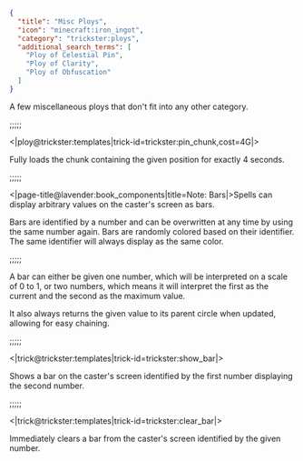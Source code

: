 ```json
{
  "title": "Misc Ploys",
  "icon": "minecraft:iron_ingot",
  "category": "trickster:ploys",
  "additional_search_terms": [
    "Ploy of Celestial Pin",
    "Ploy of Clarity",
    "Ploy of Obfuscation"
  ]
}
```

A few miscellaneous ploys that don't fit into any other category.

;;;;;

<|ploy@trickster:templates|trick-id=trickster:pin_chunk,cost=4G|>

Fully loads the chunk containing the given position for exactly 4 seconds.

;;;;;

<|page-title@lavender:book_components|title=Note: Bars|>Spells can display arbitrary values on the caster's screen as bars.


Bars are identified by a number and can be overwritten at any time by using the same number again.
Bars are randomly colored based on their identifier. The same identifier will always display as the same color.

;;;;;

A bar can either be given one number, which will be interpreted on a scale of 0 to 1, or two numbers, 
which means it will interpret the first as the current and the second as the maximum value.


It also always returns the given value to its parent circle when updated, allowing for easy chaining.

;;;;;

<|trick@trickster:templates|trick-id=trickster:show_bar|>

Shows a bar on the caster's screen identified by the first number displaying the second number.

;;;;;

<|trick@trickster:templates|trick-id=trickster:clear_bar|>

Immediately clears a bar from the caster's screen identified by the given number.
